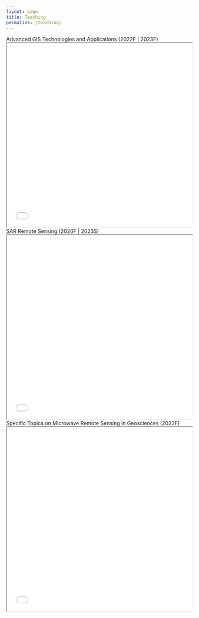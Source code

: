 ```yaml
---
layout: page
title: Teaching
permalink: /teaching/
---
```


<html lang="en">

<head>
    <meta charset="UTF-8">
    <meta http-equiv="X-UA-Compatible" content="IE=edge">
    <meta name="viewport" content="width=device-width, initial-scale=1.0">
</head>

<body>
<h>
    Advanced GIS Technologies and Applications (2022F | 2023F)
</h>
<iframe src="/teaching/GIS高级技术与应用2024Syllabus.pdf" width="100%" height="500px"></iframe>
<h>
    SAR Remote Sensing (2020F | 2023S)
</h>
<iframe src="/teaching/SARRemoteSensing2023Syllabus.pdf" width="100%" height="500px"></iframe>
<h>
    Specific Topics on Microwave Remote Sensing in Geosciences (2023F)
</h>
<iframe src="/teaching/微波遥感地学应用专题2023Syllabus.pdf" width="100%" height="500px"></iframe>

</body>

</html>

